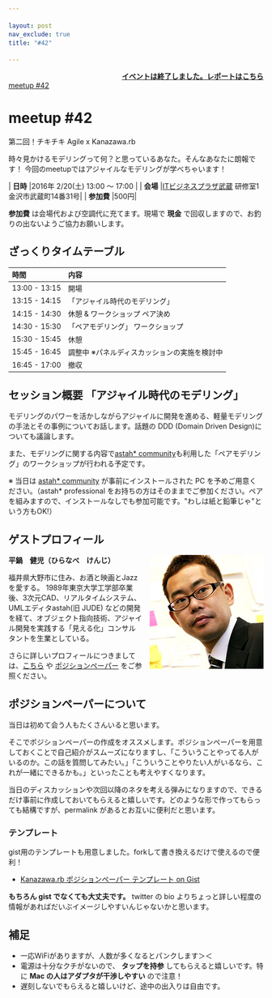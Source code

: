 ```yaml
---

layout: post
nav_exclude: true
title: "#42"

---
```


<div style="text-align: right;"><a href="/42/report"><strong>イベントは終了しました。レポートはこちら</strong></a></div>

<div class="doorkeeper-widget">
<a class="doorkeeper-registration-widget" href="https://kzrb.doorkeeper.jp/events/36346">meetup #42</a><script src="https://widgets.doorkeeper.jp/w/widget.js"></script>
</div>

# meetup #42

第二回！チキチキ Agile x Kanazawa.rb

時々見かけるモデリングって何？と思っているあなた。そんなあなたに朗報です！
今回のmeetupではアジャイルなモデリングが学べちゃいます！


| **日時**   |2016年 2/20(土) 13:00 〜 17:00                         |
| **会場**   |[ITビジネスプラザ武蔵](http://www.bp-musashi.jp/) 研修室1<br>金沢市武蔵町14番31号|
| **参加費** |500円|

**参加費** は会場代および空調代に充てます。現場で **現金** で回収しますので、お釣りの出ないようご協力お願いします。

## ざっくりタイムテーブル

| 時間 | 内容 |
|:---|:---|
| 13:00 - 13:15 | 開場 |
| 13:15 - 14:15 | 「アジャイル時代のモデリング」 |
| 14:15 - 14:30 | 休憩 & ワークショップ ペア決め |
| 14:30 - 15:30 | 「ペアモデリング」 ワークショップ |
| 15:30 - 15:45 | 休憩 |
| 15:45 - 16:45 | 調整中 ※パネルディスカッションの実施を検討中 |
| 16:45 - 17:00 | 撤収 |

## セッション概要 「アジャイル時代のモデリング」

モデリングのパワーを活かしながらアジャイルに開発を進める、軽量モデリングの手法とその事例についてお話します。話題の DDD (Domain Driven Design)についても議論します。

また、モデリングに関する内容で[astah* community](http://astah.change-vision.com/ja/product/astah-community.html)も利用した「ペアモデリング」のワークショップが行われる予定です。

※ 当日は [astah* community](http://astah.change-vision.com/ja/product/astah-community.html)  が事前にインストールされた PC を予めご用意ください。（astah* professional をお持ちの方はそのままでご参加ください。ペアを組みますので、インストールなしでも参加可能です。"わしは紙と鉛筆じゃ"という方もOK!）


## ゲストプロフィール

<img style="float: right; margin-left: 1em;" src="hiranabe.jpg" alt="hiranabe">

**平鍋　健児（ひらなべ　けんじ）**

福井県大野市に住み、お酒と映画とJazzを愛する。
1989年東京大学工学部卒業後、3次元CAD、リアルタイムシステム、UMLエディタastah(旧 JUDE) などの開発を経て、オブジェクト指向技術、アジャイル開発を実践する「見える化」コンサルタントを生業としている。

さらに詳しいプロフィールにつきましては、[こちら](https://anagileway.wordpress.com/about/) や [ポジションペーパー](https://gist.github.com/kenjihiranabe/11459530f874a371872f) をご参照ください。


## ポジションペーパーについて

当日は初めて会う人もたくさんいると思います。

そこでポジションペーパーの作成をオススメします。ポジションペーパーを用意しておくことで自己紹介がスムーズになりますし、「こういうことやってる人がいるのか。この話を質問してみたい。」「こういうことやりたい人がいるなら、これが一緒にできるかも。」といったことも考えやすくなります。

当日のディスカッションや次回以降のネタを考える弾みになりますので、できるだけ事前に作成しておいてもらえると嬉しいです。どのような形で作ってもらっても結構ですが、permalink があるとお互いに便利だと思います。


### テンプレート

gist用のテンプレートも用意しました。forkして書き換えるだけで使えるので便利！

- [Kanazawa.rb ポジションペーパー テンプレート on Gist](https://gist.github.com/5a523ec3180002229a32)

**もちろん gist でなくても大丈夫です。** twitter の bio よりちょっと詳しい程度の情報があればだいぶイメージしやすいんじゃないかと思います。


## 補足

- 一応WiFiがありますが、人数が多くなるとパンクします＞＜
- 電源は十分なクチがないので、 **タップを持参** してもらえると嬉しいです。特に **Mac の人はアダプタが干渉しやすい** ので注意！
- 遅刻しないでもらえると嬉しいけど、途中の出入りは自由です。
